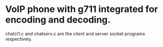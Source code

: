 # VoIP phone with g711 integrated for encoding and decoding.
chatcl1.c and chatserv.c are the client and server socket programs respectively.
